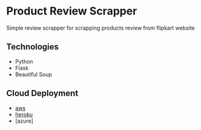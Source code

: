 # Product Review Scrapper

Simple review scrapper for scrapping products review from flipkart website

## Technologies

  - Python
  - Flask
  - Beautiful Soup
 
## Cloud Deployment

 - [aws](http://reviewscrapper-env.eba-srmtmk53.us-east-2.elasticbeanstalk.com/)
 - [heroku](https://flkscrapper.herokuapp.com/)
 - [azure]
